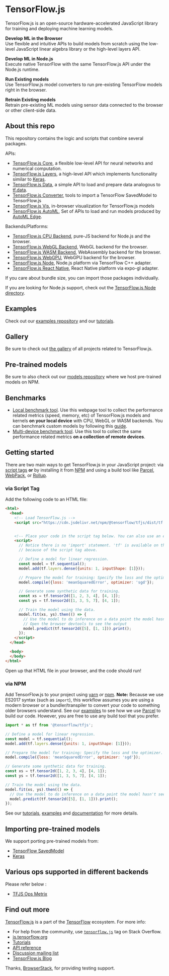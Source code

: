 # TensorFlow.js

TensorFlow.js is an open-source hardware-accelerated JavaScript library for
training and deploying machine learning models.


**Develop ML in the Browser** <br/>
Use flexible and intuitive APIs to build models from scratch using the low-level
JavaScript linear algebra library or the high-level layers API.

**Develop ML in Node.js** <br/>
Execute native TensorFlow with the same TensorFlow.js API under the Node.js
runtime.

**Run Existing models** <br/>
Use TensorFlow.js model converters to run pre-existing TensorFlow models right
in the browser.

**Retrain Existing models** <br/>
Retrain pre-existing ML models using sensor data connected to the browser or
other client-side data.

## About this repo

This repository contains the logic and scripts that combine
several packages.

APIs:
- [TensorFlow.js Core](/tfjs-core),
  a flexible low-level API for neural networks and numerical computation.
- [TensorFlow.js Layers](/tfjs-layers),
  a high-level API which implements functionality similar to
  [Keras](https://keras.io/).
- [TensorFlow.js Data](/tfjs-data),
  a simple API to load and prepare data analogous to
  [tf.data](https://www.tensorflow.org/guide/datasets).
- [TensorFlow.js Converter](/tfjs-converter),
  tools to import a TensorFlow SavedModel to TensorFlow.js
- [TensorFlow.js Vis](/tfjs-vis),
  in-browser visualization for TensorFlow.js models
- [TensorFlow.js AutoML](/tfjs-automl),
  Set of APIs to load and run models produced by
  [AutoML Edge](https://cloud.google.com/vision/automl/docs/edge-quickstart).


Backends/Platforms:
- [TensorFlow.js CPU Backend](/tfjs-backend-cpu), pure-JS backend for Node.js and the browser.
- [TensorFlow.js WebGL Backend](/tfjs-backend-webgl), WebGL backend for the browser.
- [TensorFlow.js WASM Backend](/tfjs-backend-wasm), WebAssembly backend for the browser.
- [TensorFlow.js WebGPU](/tfjs-backend-webgpu), WebGPU backend for the browser.
- [TensorFlow.js Node](/tfjs-node), Node.js platform via TensorFlow C++ adapter.
- [TensorFlow.js React Native](/tfjs-react-native), React Native platform via expo-gl adapter.

If you care about bundle size, you can import those packages individually.

If you are looking for Node.js support, check out the [TensorFlow.js Node directory](/tfjs-node).

## Examples

Check out our
[examples repository](https://github.com/tensorflow/tfjs-examples)
and our [tutorials](https://js.tensorflow.org/tutorials/).

## Gallery

Be sure to check out [the gallery](GALLERY.md) of all projects related to TensorFlow.js.

## Pre-trained models

Be sure to also check out our [models repository](https://github.com/tensorflow/tfjs-models) where we host pre-trained models
on NPM.

## Benchmarks

* [Local benchmark tool](https://tensorflow.github.io/tfjs/e2e/benchmarks/local-benchmark/index.html). Use this webpage tool to collect the performance related metrics (speed, memory, etc) of TensorFlow.js models and kernels **on your local device** with CPU, WebGL or WASM backends. You can benchmark custom models by following this [guide](https://github.com/tensorflow/tfjs/blob/master/e2e/benchmarks/local-benchmark/README.md).
* [Multi-device benchmark tool](https://github.com/tensorflow/tfjs/tree/master/e2e/benchmarks/browserstack-benchmark/README.md). Use this tool to collect the same performance related metrics **on a collection of remote devices**.

## Getting started

There are two main ways to get TensorFlow.js in your JavaScript project:
via <a href="https://developer.mozilla.org/en-US/docs/Learn/HTML/Howto/Use_JavaScript_within_a_webpage" target="_blank">script tags</a> <strong>or</strong> by installing it from <a href="https://www.npmjs.com/" target="_blank">NPM</a>
and using a build tool like <a href="https://parceljs.org/" target="_blank">Parcel</a>,
<a href="https://webpack.js.org/" target="_blank">WebPack</a>, or <a href="https://rollupjs.org/guide/en" target="_blank">Rollup</a>.

### via Script Tag

Add the following code to an HTML file:

```html
<html>
  <head>
    <!-- Load TensorFlow.js -->
    <script src="https://cdn.jsdelivr.net/npm/@tensorflow/tfjs/dist/tf.min.js"> </script>


    <!-- Place your code in the script tag below. You can also use an external .js file -->
    <script>
      // Notice there is no 'import' statement. 'tf' is available on the index-page
      // because of the script tag above.

      // Define a model for linear regression.
      const model = tf.sequential();
      model.add(tf.layers.dense({units: 1, inputShape: [1]}));

      // Prepare the model for training: Specify the loss and the optimizer.
      model.compile({loss: 'meanSquaredError', optimizer: 'sgd'});

      // Generate some synthetic data for training.
      const xs = tf.tensor2d([1, 2, 3, 4], [4, 1]);
      const ys = tf.tensor2d([1, 3, 5, 7], [4, 1]);

      // Train the model using the data.
      model.fit(xs, ys).then(() => {
        // Use the model to do inference on a data point the model hasn't seen before:
        // Open the browser devtools to see the output
        model.predict(tf.tensor2d([5], [1, 1])).print();
      });
    </script>
  </head>

  <body>
  </body>
</html>
```

Open up that HTML file in your browser, and the code should run!

### via NPM

Add TensorFlow.js to your project using <a href="https://yarnpkg.com/en/" target="_blank">yarn</a> <em>or</em> <a href="https://docs.npmjs.com/cli/npm" target="_blank">npm</a>. <b>Note:</b> Because
we use ES2017 syntax (such as `import`), this workflow assumes you are using a modern browser or a bundler/transpiler
to convert your code to something older browsers understand. See our
<a href='https://github.com/tensorflow/tfjs-examples' target="_blank">examples</a>
to see how we use <a href="https://parceljs.org/" target="_blank">Parcel</a> to build
our code. However, you are free to use any build tool that you prefer.



```js
import * as tf from '@tensorflow/tfjs';

// Define a model for linear regression.
const model = tf.sequential();
model.add(tf.layers.dense({units: 1, inputShape: [1]}));

// Prepare the model for training: Specify the loss and the optimizer.
model.compile({loss: 'meanSquaredError', optimizer: 'sgd'});

// Generate some synthetic data for training.
const xs = tf.tensor2d([1, 2, 3, 4], [4, 1]);
const ys = tf.tensor2d([1, 3, 5, 7], [4, 1]);

// Train the model using the data.
model.fit(xs, ys).then(() => {
  // Use the model to do inference on a data point the model hasn't seen before:
  model.predict(tf.tensor2d([5], [1, 1])).print();
});
```

See our <a href="https://js.tensorflow.org/tutorials/" target="_blank">tutorials</a>, <a href="https://github.com/tensorflow/tfjs-examples" target="_blank">examples</a>
and <a href="https://js.tensorflow.org/api/latest/">documentation</a> for more details.

## Importing pre-trained models

We support porting pre-trained models from:
- [TensorFlow SavedModel](https://github.com/tensorflow/tfjs-converter)
- [Keras](https://js.tensorflow.org/tutorials/import-keras.html)

## Various ops supported in different backends

Please refer below :
- [TFJS Ops Metrix](https://docs.google.com/spreadsheets/d/1D25XtWaBrmUEErbGQB0QmNhH-xtwHo9LDl59w0TbxrI/edit#gid=0)

## Find out more

[TensorFlow.js](https://js.tensorflow.org) is a part of the
[TensorFlow](https://www.tensorflow.org) ecosystem. For more info:
- For help from the community, use [`tensorflow.js`](https://stackoverflow.com/questions/tagged/tensorflow.js) tag on Stack Overflow.
- [js.tensorflow.org](https://js.tensorflow.org)
- [Tutorials](https://js.tensorflow.org/tutorials)
- [API reference](https://js.tensorflow.org/api/latest/)
- [Discussion mailing list](https://groups.google.com/a/tensorflow.org/forum/#!forum/tfjs)
- [TensorFlow.js Blog](https://blog.tensorflow.org/search?label=TensorFlow.js)

Thanks, <a href="https://www.browserstack.com/">BrowserStack</a>, for providing testing support.
